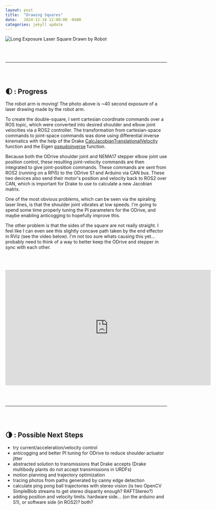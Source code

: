 ```yaml
---
layout: post
title:  "Drawing Squares"
date:   2024-12-18 12:00:00 -0400
categories: jekyll update
---
```


<script type="text/javascript" async src="https://cdn.jsdelivr.net/npm/mathjax@3/es5/tex-mml-chtml.js"></script>
<link rel="stylesheet" href="/assets/css/styles.css">

![Long Exposure Laser Square Drawn by Robot](/assets/images/laser_square.jpeg)

<hr style = "margin-top: 4rem">
<br /><br />

## 🌓 : Progress

The robot arm is moving! The photo above is ~40 second exposure of a laser drawing made by the robot arm.

To create the double-square, I sent cartesian coordinate commands over a ROS topic, which were converted into desired shoulder and elbow joint velocities via a ROS2 controller. The transformation from cartesian-space commands to joint-space commands was done using differential inverse kinematics with the help of the Drake [CalcJacobianTranslationalVelocity][1] function and the Eigen [pseudoinverse][2] function.

Because both the ODrive shoulder joint and NEMA17 stepper elbow joint use position control, these resulting joint-velocity commands are then integrated to give joint-position commands. These commands are sent from ROS2 (running on a RPi5) to the ODrive S1 and Arduino via CAN bus. These two devices also send their motor's position and velocity back to ROS2 over CAN, which is important for Drake to use to calculate a new Jacobian matrix.

One of the most obvious problems, which can be seen via the spiraling laser lines, is that the shoulder joint vibrates at low speeds. I'm going to spend some time properly tuning the PI parameters for the ODrive, and maybe enabling anticogging to hopefully improve this.

The other problem is that the sides of the square are not really straight. I feel like I can even see this slightly concave path taken by the end effector in RViz (see the video below). I'm not too sure whats causing this yet... probably need to think of a way to better keep the ODrive and stepper in sync with each other.

<br /><br />

<iframe width="640" height="360" src="https://www.youtube.com/embed/2VtBVIsuxbI" title="YouTube video player" frameborder="0" allow="accelerometer; autoplay; clipboard-write; encrypted-media; gyroscope; picture-in-picture" allowfullscreen></iframe>

<hr style = "margin-top: 4rem">
<br /><br />

## 🌗︎ : Possible Next Steps

- try current/acceleration/velocity control
- anticogging and better PI tuning for ODrive to reduce shoulder actuator jitter
- abstracted solution to transmissions that Drake accepts (Drake multibody plants do not accept transmissions in URDFs)
- motion planning and trajectory optimization
- tracing photos from paths generated by canny edge detection
- calculate ping pong ball trajectories with stereo vision (is two OpenCV SimpleBlob streams to get stereo disparity enough? RAFTStereo?)
- adding position and velocity limits. hardware side... (on the arduino and S1), or software side (in ROS2)? both?



<!-- links -->
[1]: https://drake.mit.edu/doxygen_cxx/classdrake_1_1multibody_1_1_multibody_plant.html#ae2516569f5a2cc27e76ee0cc8b728746
[2]: http://eigen.tuxfamily.org/dox/classEigen_1_1CompleteOrthogonalDecomposition.html#ab5e8b3f2c7b602772e1f1d7ce63d446e
[3]: https://control.ros.org/jazzy/doc/ros2_controllers/doc/writing_new_controller.html